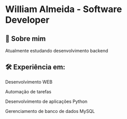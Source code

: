 
# William Almeida - Software Developer

## 🚀 Sobre mim
Atualmente estudando desenvolvimento backend


## 🛠 Experiência em:

Desenvolvimento WEB

Automação de tarefas

Desenvolvimento de aplicações Python

Gerenciamento de banco de dados MySQL
